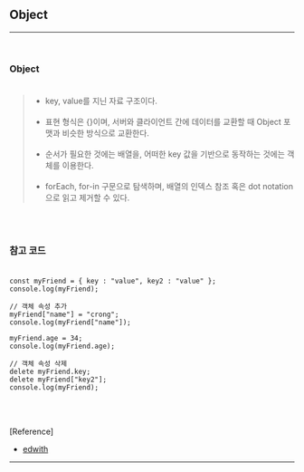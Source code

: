 Object
------

---

<br>

### Object<br><br>

> -	key, value를 지닌 자료 구조이다.<br><br>
> -	표현 형식은 {}이며, 서버와 클라이언트 간에 데이터를 교환할 때 Object 포맷과 비슷한 방식으로 교환한다.<br><br>
> -	순서가 필요한 것에는 배열을, 어떠한 key 값을 기반으로 동작하는 것에는 객체를 이용한다.<br><br>
> -	forEach, for-in 구문으로 탐색하며, 배열의 인덱스 참조 혹은 dot notation으로 읽고 제거할 수 있다.

<br><br>

### 참고 코드<br><br>

```
const myFriend = { key : "value", key2 : "value" };
console.log(myFriend);

// 객체 속성 추가
myFriend["name"] = "crong";
console.log(myFriend["name"]);

myFriend.age = 34;
console.log(myFriend.age);

// 객체 속성 삭제
delete myFriend.key;
delete myFriend["key2"];
console.log(myFriend);
```

<br><br>

[Reference]

-	[edwith](https://www.edwith.org/boostcourse-web/lecture/16746/)

---
